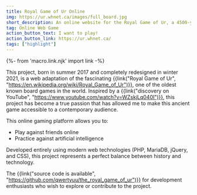 ```yaml
---
title: Royal Game of Ur Online
img: https://ur.whnet.ca/images/full_board.jpg
short_description: An online website for the Royal Game of Ur, a 4500-year-old board game!
tag: Online Web Game
action_button_text: I want to play!
action_button_link: https://ur.whnet.ca/
tags: ["highlight"]
---
```


{%- from 'macro.link.njk' import link -%}

This project, born in summer 2017 and completely redesigned in winter 2021, is a web adaptation of the fascinating {{link("Royal Game of Ur", "https://en.wikipedia.org/wiki/Royal_Game_of_Ur")}}, one of the oldest known board games in the world. Inspired by a {{link("discovery on YouTube", "https://www.youtube.com/watch?v=WZskjLq040I")}}, this project has become a true passion that has allowed me to make this ancient game accessible to a contemporary audience.

This online gaming platform allows you to:
- Play against friends online
- Practice against artificial intelligence

Developed entirely using modern web technologies (PHP, MariaDB, jQuery, and CSS), this project represents a perfect balance between history and technology.

The {{link("source code is available", "https://github.com/qwertyuu/the_royal_game_of_ur")}} for development enthusiasts who wish to explore or contribute to the project.